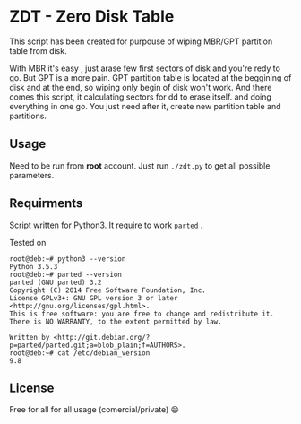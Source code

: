 # ZDT - Zero Disk Table
This script has been created for purpouse of wiping MBR/GPT partition table from disk.

With MBR it's easy , just arase few first sectors of disk and you're redy to go. But GPT is a more pain.
GPT partition table is located at the beggining of disk and at the end, so wiping only begin of disk won't work. And there comes this script, it calculating sectors for dd to erase itself. and doing everything in one go. You just need after it, create new partition table and partitions.

## Usage
Need to be run from **root** account.
Just run ```./zdt.py``` to get all possible parameters.

## Requirments
Script written for Python3.
It require to work ```parted``` .

Tested on
```
root@deb:~# python3 --version
Python 3.5.3
root@deb:~# parted --version
parted (GNU parted) 3.2
Copyright (C) 2014 Free Software Foundation, Inc.
License GPLv3+: GNU GPL version 3 or later <http://gnu.org/licenses/gpl.html>.
This is free software: you are free to change and redistribute it.
There is NO WARRANTY, to the extent permitted by law.

Written by <http://git.debian.org/?p=parted/parted.git;a=blob_plain;f=AUTHORS>.
root@deb:~# cat /etc/debian_version
9.8
```

## License
Free for all for all usage (comercial/private) :smile: